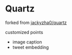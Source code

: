 # Quartz

forked from [jackyzha0/quartz](https://github.com/jackyzha0/quartz)

customized points

- image caption
- tweet embedding